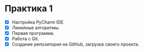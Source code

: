 # Практика 1
- [x] Настройка PyCharm IDE.
- [x] Линейные алгоритмы.
- [x] Первая программа.
- [x] Работа с Git.
- [x] Создание репозитория на GitHub, загрузка своего проекта.
